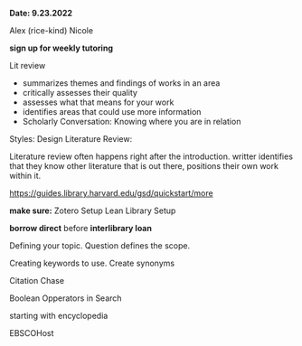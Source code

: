 **Date: 9.23.2022**

Alex (rice-kind)
Nicole 

**sign up for weekly tutoring**


Lit review
* summarizes themes and findings of works in an area
* critically assesses their quality
* assesses what that means for your work
* identifies areas that could use more information
* Scholarly Conversation: Knowing where you are in relation

Styles: 
Design Literature Review: 

Literature review often happens right after the introduction. writter identifies that they know other literature that is out there, positions their own work within it. 


https://guides.library.harvard.edu/gsd/quickstart/more


**make sure:** 
Zotero Setup
Lean Library Setup

**borrow direct** before **interlibrary loan**

Defining your topic. Question defines the scope. 

Creating keywords to use. Create synonyms

Citation Chase

Boolean Opperators in Search

starting with encyclopedia 

EBSCOHost